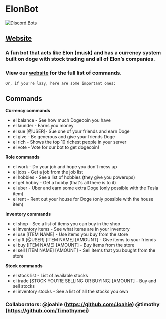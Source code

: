 # ElonBot
[![Discord Bots](https://top.gg/api/widget/servers/824730559779045417.svg)](https://top.gg/bot/824730559779045417)
## [Website](https://www.elon-bot.ml)
### A fun bot that acts like Elon (musk) and has a currency system built on doge with stock trading and all of Elon’s companies.
### View our **[website](https://www.elon-bot.ml)** for the full list of commands. 
    Or, if you're lazy, here are some important ones:

## Commands
**Currency commands**
-   el balance - See how much Dogecoin you have
-   el launder - Earns you money
-   el sue [@USER]- Sue one of your friends and earn Doge
-   el give - Be generous and give your friends Doge
-   el rich - Shows the top 10 richest people in your server
-   el vote - Vote for our bot to get dogecoin!

**Role commands**
-   el work - Do your job and hope you don't mess up
-   el jobs - Get a job from the job list
-   el hobbies - See a list of hobbies (they give you powerups)
-   el get hobby - Get a hobby (that's all there is to it)
-   el uber - Uber and earn some extra Doge (only possible with the Tesla item)
-   el rent - Rent out your house for Doge (only possible with the house item)

**Inventory commands**
-   el shop - See a list of items you can buy in the shop
-   el inventory items - See what items are in your inventory
-   el use [ITEM NAME] - Use items you buy from the store
-   el gift [@USER] [ITEM NAME] [AMOUNT] - Give items to your friends
-   el buy [ITEM NAME] [AMOUNT] - Buy items from the store
-   el sell [ITEM NAME] [AMOUNT] - Sell items that you bought from the store

**Stock commands**
-   el stock list - List of available stocks
-   el trade [STOCK YOU'RE SELLING OR BUYING] [AMOUNT] - Buy and sell stocks
-   el inventory stocks - See a list of all the stocks you own
### Collaborators: @joahie (https://github.com/Joahie) @timothy (https://github.com/Timothymei)

